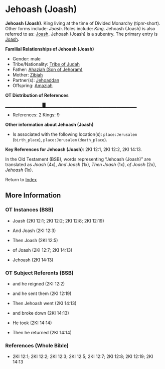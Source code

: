 # Jehoash (Joash)
**Jehoash (Joash)**. 
King living at the time of Divided Monarchy (tipnr-short). 
Other forms include: 
*Joash*. 
Roles include: 
_King_. 
Jehoash (Joash) is also referred to as: 
[Joash](Joash.3.md). 
Jehoash (Joash) is a subentry. The primary entry is 
[Joash](Joash.3.md). 




**Familial Relationships of Jehoash (Joash)**


* Gender: male
* Tribe/Nationality: [Tribe of Judah](../../../groups/md/acai/Judah.md)
* Father: [Ahaziah (Son of Jehoram)](Ahaziah.2.md)
* Mother: [Zibiah](Zibiah.md)
* Partner(s): [Jehoaddan](Jehoaddan.md)
* Offspring: [Amaziah](Amaziah.md)


**OT Distribution of References**

▁▁▁▁▁▁▁▁▁▁▁█▁▁▁▁▁▁▁▁▁▁▁▁▁▁▁▁▁▁▁▁▁▁▁▁▁▁▁
* References: 2 Kings: 9





**Other information about Jehoash (Joash)**


* Is associated with the following location(s): 
`place:Jerusalem` (`birth_place`), `place:Jerusalem` (`death_place`). 


**Key References for Jehoash (Joash)**: 
2KI 12:1, 2KI 12:2, 2KI 14:13. 


In the Old Testament (BSB), words representing “Jehoash (Joash)” are translated as 
*Joash* (4x), *And Joash* (1x), *Then Joash* (1x), *of Joash* (2x), *Jehoash* (1x). 




Return to [Index](00-Index.md)

## More Information

### OT Instances (BSB)

* Joash (2KI 12:1; 2KI 12:2; 2KI 12:8; 2KI 12:19)

* And Joash (2KI 12:3)

* Then Joash (2KI 12:5)

* of Joash (2KI 12:7; 2KI 14:13)

* Jehoash (2KI 14:13)



### OT Subject Referents (BSB)

* and he reigned (2KI 12:2)

* and he sent them (2KI 12:19)

* Then Jehoash went (2KI 14:13)

* and broke down (2KI 14:13)

* He took (2KI 14:14)

* Then he returned (2KI 14:14)



### References (Whole Bible)

* 2KI 12:1; 2KI 12:2; 2KI 12:3; 2KI 12:5; 2KI 12:7; 2KI 12:8; 2KI 12:19; 2KI 14:13



